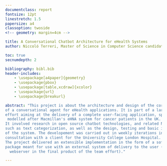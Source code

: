 ```yaml
---
documentclass: report
fontsize: 12pt
linestretch: 1.5
papersize: a4
classoption: twoside
<!-- geometry: margin=4cm -->

title: A Conversational Chatbot Architecture for eHealth Systems
author: Niccoló Terreri, Master of Science in Computer Science candidate

toc: true
secnumdepth: 2

bibliography: bibl.bib
header-includes:
    - \usepackage[a4paper]{geometry}
    - \usepackage{pbox}
    - \usepackage[table,xcdraw]{xcolor}
    - \usepackage{url}
    - \usepackage{breakurl}

abstract: "This project is about the architecture and design of the core backend
of a conversational agent for eHealth applications. It is part of a larger team
effort aiming at the delivery of a complete user-facing application, specifically
 modelled after Macmillan's eHNA system for cancer patients in the UK.
It involved research in open source chatbot technologies, and related NLP tasks
such as text categorization, as well as the design, testing and basic implementation
of the system. The developement was carried out in weekly iterations in continuous
consultation with a client for the University College London Hospital.
The project delivered an extensible implementation in the form of a software
package meant for use with an external system of delivery to the user (a
  webserver in the final product of the team effort)."

---
```

